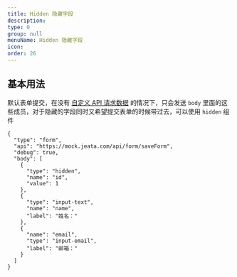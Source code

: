 ```yaml
---
title: Hidden 隐藏字段
description:
type: 0
group: null
menuName: Hidden 隐藏字段
icon:
order: 26
---
```


## 基本用法

默认表单提交，在没有 [自定义 API 请求数据](../../../docs/types/api#%E9%85%8D%E7%BD%AE%E8%AF%B7%E6%B1%82%E6%95%B0%E6%8D%AE) 的情况下，只会发送 `body` 里面的这些成员，对于隐藏的字段同时又希望提交表单的时候带过去，可以使用 `hidden` 组件

```schema: scope="body"
{
  "type": "form",
  "api": "https://mock.jeata.com/api/form/saveForm",
  "debug": true,
  "body": [
    {
      "type": "hidden",
      "name": "id",
      "value": 1
    },
    {
      "type": "input-text",
      "name": "name",
      "label": "姓名："
    },
    {
      "name": "email",
      "type": "input-email",
      "label": "邮箱："
    }
  ]
}
```
